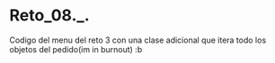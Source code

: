 # Reto_08._.
Codigo del menu del reto 3 con una clase adicional que itera todo los objetos del pedido(im in burnout) :b
